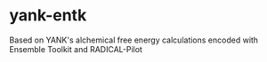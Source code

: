 # yank-entk
Based on YANK's alchemical free energy calculations encoded with Ensemble Toolkit and RADICAL-Pilot
